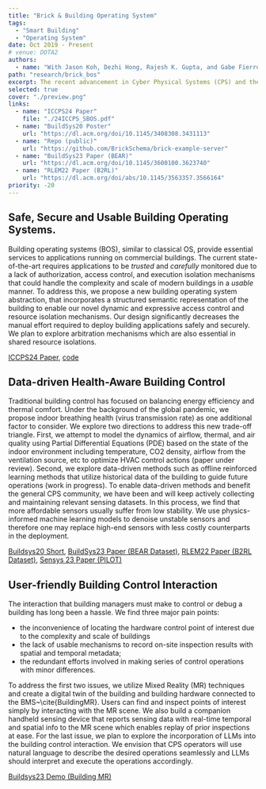 ```yaml
---
title: "Brick & Building Operating System"
tags:
  - "Smart Building"
  - "Operating System"
date: Oct 2019 - Present
# venue: DOTA2
authors:
  - name: "With Jason Koh, Dezhi Hong, Rajesh K. Gupta, and Gabe Fierro."
path: "research/brick_bos"
excerpt: The recent advancement in Cyber Physical Systems (CPS) and the Artificial Intelligence of Things (AIOT) has brought significant productivity and utility enhancement across all walks of life. However, safety and security concerns and usability challenges have prohibited the wide adoption of AI-powered smart "things" in large-scale real-world systems. My research aims to close this gap by enabling secure and safe interaction with Cyber-Physical Systems in a user-friendly manner. Smart commercial buildings, typical examples of CPS with numerous, multi-tenant, distributed, and interconnected IoT devices, are my main testbed. 
selected: true
cover: "./preview.png"
links:
  - name: "ICCPS24 Paper"
    file: "./24ICCPS_SBOS.pdf"
  - name: "BuildSys20 Poster"
    url: "https://dl.acm.org/doi/10.1145/3408308.3431113"
  - name: "Repo (public)"
    url: "https://github.com/BrickSchema/brick-example-server"
  - name: "BuildSys23 Paper (BEAR)"
    url: "https://dl.acm.org/doi/10.1145/3600100.3623740"
  - name: "RLEM22 Paper (B2RL)"
    url: "https://dl.acm.org/doi/abs/10.1145/3563357.3566164"
priority: -20
---
```


## Safe, Secure and Usable Building Operating Systems. 
Building operating systems (BOS), similar to classical OS, provide essential services to applications running on commercial buildings. The current state-of-the-art requires applications to be *trusted* and *carefully* monitored due to a lack of authorization, access control, and execution isolation mechanisms that could handle the complexity and scale of modern buildings in a *usable* manner.  To address this, we propose a new building operating system abstraction, that incorporates a structured semantic representation of the building to enable our novel dynamic and expressive access control and resource isolation mechanisms. Our design significantly decreases the manual effort required to deploy building applications safely and securely. We plan to explore arbitration mechanisms which are also essential in shared resource isolations.

[ICCPS24 Paper](./24ICCPS_SBOS.pdf), [code](https://gitlab.com/mesl/brickserver/brick-server-playground)

## Data-driven Health-Aware Building Control 
Traditional building control has focused on balancing energy efficiency and thermal comfort. Under the background of the global pandemic, we propose indoor breathing health (virus transmission rate) as one additional factor to consider. We explore two directions to address this new trade-off triangle. First, we attempt to model the dynamics of airflow, thermal, and air quality using Partial Differential Equations (PDE) based on the state of the indoor environment including temperature, CO2 density, airflow from the ventilation source, etc to optimize HVAC control actions (paper under review). Second, we explore data-driven methods such as offline reinforced learning methods that utilize historical data of the building to guide future operations (work in progress). To enable data-driven methods and benefit the general CPS community, we have been and will keep actively collecting and maintaining relevant sensing datasets. In this process, we find that more affordable sensors usually suffer from low stability. We use physics-informed machine learning models to denoise unstable sensors and therefore one may replace high-end sensors with less costly counterparts in the deployment. 

[Buildsys20 Short](https://doi.org/10.1145/3408308.3431113),
[BuildSys23 Paper (BEAR Dataset)](https://dl.acm.org/doi/10.1145/3600100.3623740),
[RLEM22 Paper (B2RL Dataset)](https://dl.acm.org/doi/abs/10.1145/3563357.3566164),
[Sensys 23 Paper (PILOT)](https://xiyuanzh.github.io/assets/publications/PILOT.pdf)

## User-friendly Building Control Interaction 
The interaction that building managers must make to control or debug a building has long been a hassle. We find three major pain points:

- the inconvenience of locating the hardware control point of interest due to the complexity and scale of buildings
- the lack of usable mechanisms to record on-site inspection results with spatial and temporal metadata;
- the redundant efforts involved in making series of control operations with minor differences.

To address the first two issues, we utilize Mixed Reality (MR) techniques and create a digital twin of the building and building hardware connected to the BMS~\cite{BuildingMR}. Users can find and inspect points of interest simply by interacting with the MR scene. We also build a companion handheld sensing device that reports sensing data with real-time temporal and spatial info to the MR scene which enables replay of prior inspections at ease. For the last issue, we plan to explore the incorporation of LLMs into the building control interaction. We envision that CPS operators will use natural language to describe the desired operations seamlessly and LLMs should interpret and execute the operations accordingly.

[Buildsys23 Demo (Building MR)](https://doi.org/10.1145/3600100.3626258)
